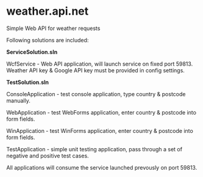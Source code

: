 # weather.api.net
Simple Web API for weather requests

Following solutions are included:

**ServiceSolution.sln**

WcfService - Web API application, will launch service on fixed port 59813.
Weather API key & Google API key must be provided in config settings.

**TestSolution.sln**

ConsoleApplication - test console application, type country & postcode manually.

WebApplication - test WebForms application, enter country & postcode into form fields.

WinApplication - test WinForms application, enter country & postcode into form fields.

TestApplication - simple unit testing application, pass through a set of negative and positive test cases.

All applications will consume the service launched prevously on port 59813.

